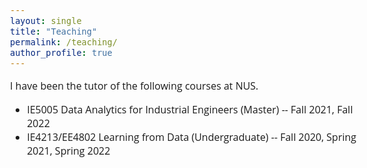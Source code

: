 ```yaml
---
layout: single
title: "Teaching"
permalink: /teaching/
author_profile: true
---
```


<style>
@import url('https://fonts.googleapis.com/css2?family=Open+Sans&display=swap');
</style>
<!-- <body style="font-family: sans-serif; font-size: 9pt;"> -->
<body style="font-family: Open Sans; font-style: light; font-size: 12pt;">

<!-- <h2 style="margin-top: 1em;">Tutor</h2>-->
I have been the tutor of the following courses at NUS.
<ul>
	<li>IE5005 Data Analytics for Industrial Engineers (Master) -- Fall 2021, Fall 2022</li>
  <li> IE4213/EE4802 Learning from Data (Undergraduate) -- Fall 2020, Spring 2021, Spring 2022</li>
</ul>

</body>